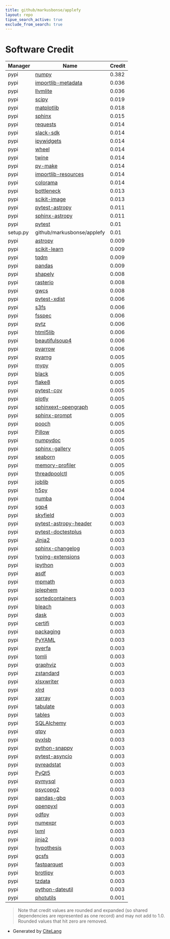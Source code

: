 ```yaml
---
title: github/markusbonse/applefy
layout: repo
tipue_search_active: true
exclude_from_search: true
---
```

# Software Credit

|Manager|Name|Credit|
|-------|----|------|
|pypi|[numpy](https://www.numpy.org)|0.382|
|pypi|[importlib-metadata](https://pypi.org/project/importlib-metadata)|0.036|
|pypi|[llvmlite](https://pypi.org/project/llvmlite)|0.036|
|pypi|[scipy](https://www.scipy.org)|0.019|
|pypi|[matplotlib](https://pypi.org/project/matplotlib)|0.018|
|pypi|[sphinx](https://pypi.org/project/sphinx)|0.015|
|pypi|[requests](https://pypi.org/project/requests)|0.014|
|pypi|[slack-sdk](https://pypi.org/project/slack-sdk)|0.014|
|pypi|[ipywidgets](https://pypi.org/project/ipywidgets)|0.014|
|pypi|[wheel](https://pypi.org/project/wheel)|0.014|
|pypi|[twine](https://pypi.org/project/twine)|0.014|
|pypi|[py-make](https://pypi.org/project/py-make)|0.014|
|pypi|[importlib-resources](https://pypi.org/project/importlib-resources)|0.014|
|pypi|[colorama](https://pypi.org/project/colorama)|0.014|
|pypi|[bottleneck](https://pypi.org/project/bottleneck)|0.013|
|pypi|[scikit-image](https://pypi.org/project/scikit-image)|0.013|
|pypi|[pytest-astropy](https://pypi.org/project/pytest-astropy)|0.011|
|pypi|[sphinx-astropy](https://pypi.org/project/sphinx-astropy)|0.011|
|pypi|[pytest](https://pypi.org/project/pytest)|0.01|
|setup.py|github/markusbonse/applefy|0.01|
|pypi|[astropy](http://astropy.org)|0.009|
|pypi|[scikit-learn](http://scikit-learn.org)|0.009|
|pypi|[tqdm](https://tqdm.github.io)|0.009|
|pypi|[pandas](https://pandas.pydata.org)|0.009|
|pypi|[shapely](https://pypi.org/project/shapely)|0.008|
|pypi|[rasterio](https://pypi.org/project/rasterio)|0.008|
|pypi|[gwcs](https://pypi.org/project/gwcs)|0.008|
|pypi|[pytest-xdist](https://github.com/pytest-dev/pytest-xdist)|0.006|
|pypi|[s3fs](https://pypi.org/project/s3fs)|0.006|
|pypi|[fsspec](https://pypi.org/project/fsspec)|0.006|
|pypi|[pytz](https://pypi.org/project/pytz)|0.006|
|pypi|[html5lib](https://pypi.org/project/html5lib)|0.006|
|pypi|[beautifulsoup4](https://pypi.org/project/beautifulsoup4)|0.006|
|pypi|[pyarrow](https://pypi.org/project/pyarrow)|0.006|
|pypi|[pyamg](https://pypi.org/project/pyamg)|0.005|
|pypi|[mypy](https://pypi.org/project/mypy)|0.005|
|pypi|[black](https://pypi.org/project/black)|0.005|
|pypi|[flake8](https://pypi.org/project/flake8)|0.005|
|pypi|[pytest-cov](https://pypi.org/project/pytest-cov)|0.005|
|pypi|[plotly](https://pypi.org/project/plotly)|0.005|
|pypi|[sphinxext-opengraph](https://pypi.org/project/sphinxext-opengraph)|0.005|
|pypi|[sphinx-prompt](https://pypi.org/project/sphinx-prompt)|0.005|
|pypi|[pooch](https://pypi.org/project/pooch)|0.005|
|pypi|[Pillow](https://pypi.org/project/Pillow)|0.005|
|pypi|[numpydoc](https://pypi.org/project/numpydoc)|0.005|
|pypi|[sphinx-gallery](https://pypi.org/project/sphinx-gallery)|0.005|
|pypi|[seaborn](https://pypi.org/project/seaborn)|0.005|
|pypi|[memory-profiler](https://pypi.org/project/memory-profiler)|0.005|
|pypi|[threadpoolctl](https://pypi.org/project/threadpoolctl)|0.005|
|pypi|[joblib](https://pypi.org/project/joblib)|0.005|
|pypi|[h5py](http://www.h5py.org)|0.004|
|pypi|[numba](https://numba.pydata.org)|0.004|
|pypi|[sgp4](https://github.com/brandon-rhodes/python-sgp4)|0.003|
|pypi|[skyfield](http://github.com/brandon-rhodes/python-skyfield/)|0.003|
|pypi|[pytest-astropy-header](https://pypi.org/project/pytest-astropy-header)|0.003|
|pypi|[pytest-doctestplus](https://pypi.org/project/pytest-doctestplus)|0.003|
|pypi|[Jinja2](https://pypi.org/project/Jinja2)|0.003|
|pypi|[sphinx-changelog](https://pypi.org/project/sphinx-changelog)|0.003|
|pypi|[typing-extensions](https://pypi.org/project/typing-extensions)|0.003|
|pypi|[ipython](https://pypi.org/project/ipython)|0.003|
|pypi|[asdf](https://pypi.org/project/asdf)|0.003|
|pypi|[mpmath](https://pypi.org/project/mpmath)|0.003|
|pypi|[jplephem](https://pypi.org/project/jplephem)|0.003|
|pypi|[sortedcontainers](https://pypi.org/project/sortedcontainers)|0.003|
|pypi|[bleach](https://pypi.org/project/bleach)|0.003|
|pypi|[dask](https://pypi.org/project/dask)|0.003|
|pypi|[certifi](https://pypi.org/project/certifi)|0.003|
|pypi|[packaging](https://pypi.org/project/packaging)|0.003|
|pypi|[PyYAML](https://pypi.org/project/PyYAML)|0.003|
|pypi|[pyerfa](https://pypi.org/project/pyerfa)|0.003|
|pypi|[tomli](https://pypi.org/project/tomli)|0.003|
|pypi|[graphviz](https://pypi.org/project/graphviz)|0.003|
|pypi|[zstandard](https://pypi.org/project/zstandard)|0.003|
|pypi|[xlsxwriter](https://pypi.org/project/xlsxwriter)|0.003|
|pypi|[xlrd](https://pypi.org/project/xlrd)|0.003|
|pypi|[xarray](https://pypi.org/project/xarray)|0.003|
|pypi|[tabulate](https://pypi.org/project/tabulate)|0.003|
|pypi|[tables](https://pypi.org/project/tables)|0.003|
|pypi|[SQLAlchemy](https://pypi.org/project/SQLAlchemy)|0.003|
|pypi|[qtpy](https://pypi.org/project/qtpy)|0.003|
|pypi|[pyxlsb](https://pypi.org/project/pyxlsb)|0.003|
|pypi|[python-snappy](https://pypi.org/project/python-snappy)|0.003|
|pypi|[pytest-asyncio](https://pypi.org/project/pytest-asyncio)|0.003|
|pypi|[pyreadstat](https://pypi.org/project/pyreadstat)|0.003|
|pypi|[PyQt5](https://pypi.org/project/PyQt5)|0.003|
|pypi|[pymysql](https://pypi.org/project/pymysql)|0.003|
|pypi|[psycopg2](https://pypi.org/project/psycopg2)|0.003|
|pypi|[pandas-gbq](https://pypi.org/project/pandas-gbq)|0.003|
|pypi|[openpyxl](https://pypi.org/project/openpyxl)|0.003|
|pypi|[odfpy](https://pypi.org/project/odfpy)|0.003|
|pypi|[numexpr](https://pypi.org/project/numexpr)|0.003|
|pypi|[lxml](https://pypi.org/project/lxml)|0.003|
|pypi|[jinja2](https://pypi.org/project/jinja2)|0.003|
|pypi|[hypothesis](https://pypi.org/project/hypothesis)|0.003|
|pypi|[gcsfs](https://pypi.org/project/gcsfs)|0.003|
|pypi|[fastparquet](https://pypi.org/project/fastparquet)|0.003|
|pypi|[brotlipy](https://pypi.org/project/brotlipy)|0.003|
|pypi|[tzdata](https://pypi.org/project/tzdata)|0.003|
|pypi|[python-dateutil](https://pypi.org/project/python-dateutil)|0.003|
|pypi|[photutils](https://github.com/astropy/photutils)|0.001|


> Note that credit values are rounded and expanded (so shared dependencies are represented as one record) and may not add to 1.0. Rounded values that hit zero are removed.


- Generated by [CiteLang](https://github.com/vsoch/citelang)

